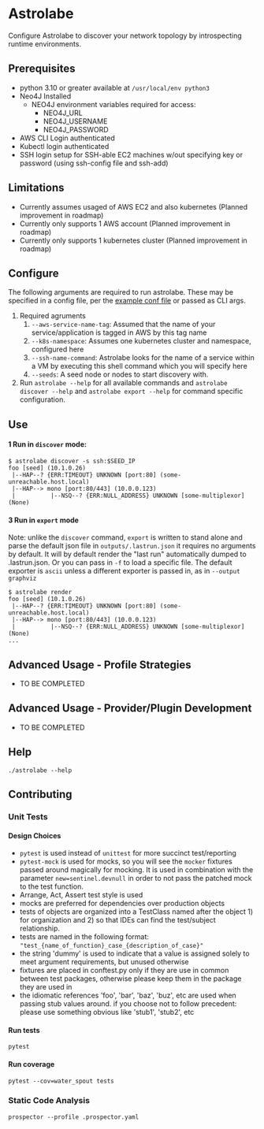 # Astrolabe

Configure Astrolabe to discover your network topology by introspecting runtime environments.

## Prerequisites
* python 3.10 or greater available at `/usr/local/env python3`
* Neo4J Installed
  * NEO4J environment variables required for access:
    * NEO4J_URL
    * NEO4J_USERNAME
    * NEO4J_PASSWORD
* AWS CLI Login authenticated
* Kubectl login authenticated
* SSH login setup for SSH-able EC2 machines w/out specifying key or password (using ssh-config file and ssh-add)

## Limitations
* Currently assumes usaged of AWS EC2 and also kubernetes (Planned improvement in roadmap)
* Currently only supports 1 AWS account (Planned improvement in roadmap)
* Currently only supports 1 kubernetes cluster (Planned improvement in roadmap)
  

## Configure
The following arguments are required to run astrolabe.  These may be specified in a config file, per the [example conf file](./astrolabe.conf.example) or passed as CLI args.
1. Required agruments
   1.  `--aws-service-name-tag`: Assumed that the name of your service/application is tagged in AWS by this tag name
   2.  `--k8s-namespace`: Assumes one kubernetes cluster and namespace, configured here
   3.  `--ssh-name-command`: Astrolabe looks for the name of a service within a VM by executing this shell command which you will specify here
   4.  `--seeds`: A seed node or nodes to start discovery with.
1. Run `astrolabe --help` for all available commands and `astrolabe discover --help` and `astrolabe export --help` for command specific configuration.



## Use
#### 1 Run in `discover` mode:

```
$ astrolabe discover -s ssh:$SEED_IP
foo [seed] (10.1.0.26)
 |--HAP--? {ERR:TIMEOUT} UNKNOWN [port:80] (some-unreachable.host.local)
 |--HAP--> mono [port:80/443] (10.0.0.123)
 |          |--NSQ--? {ERR:NULL_ADDRESS} UNKNOWN [some-multiplexor] (None)
```


#### 3 Run in `export` mode
Note: unlike the `discover` command, `export` is written to stand alone and parse the default json file in `outputs/.lastrun.json` it requires no arguments by default.
It will by default render the "last run" automatically dumped to .lastrun.json.  Or you can pass in `-f` to load a specific file.  The default exporter is `ascii` unless a different exporter is passed in, as in `--output graphviz`

``` 
$ astrolabe render
foo [seed] (10.1.0.26)
 |--HAP--? {ERR:TIMEOUT} UNKNOWN [port:80] (some-unreachable.host.local)
 |--HAP--> mono [port:80/443] (10.0.0.123)
 |          |--NSQ--? {ERR:NULL_ADDRESS} UNKNOWN [some-multiplexor] (None)
...
```

## Advanced Usage - Profile Strategies
* TO BE COMPLETED

## Advanced Usage - Provider/Plugin Development
* TO BE COMPLETED

## Help
```
./astrolabe --help
```


## Contributing

### Unit Tests
#### Design Choices
* `pytest` is used instead of `unittest` for more succinct test/reporting
* `pytest-mock` is used for mocks, so you will see the `mocker` fixtures passed around magically for mocking. It is used in combination with the parameter `new=sentinel.devnull` in order to not pass the patched mock to the test function. 
* Arrange, Act, Assert test style is used
* mocks are preferred for dependencies over production objects
* tests of objects are organized into a TestClass named after the object 1) for organization and 2) so that IDEs can find the test/subject relationship.
* tests are named in the following format: `"test_{name_of_function}_case_{description_of_case}"`
* the string 'dummy' is used to indicate that a value is assigned solely to meet argument requirements, but unused otherwise
* fixtures are placed in conftest.py only if they are use in common between test packages, otherwise please keep them in the package they are used in
* the idiomatic references 'foo', 'bar', 'baz', 'buz', etc are used when passing stub values around.  if you choose not to follow precedent:  please use something obvious like 'stub1', 'stub2', etc

#### Run tests
```
pytest
```

#### Run coverage
```
pytest --cov=water_spout tests
```

### Static Code Analysis
```
prospector --profile .prospector.yaml 
```

